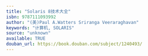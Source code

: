```yaml
---
title: "Solaris 8技术大全"
isbn: 9787111093992
author: "(美)Paul A.Watters Sriranga Veeraraghavan"
keywords: "计算机, SOLARIS"
source: "unknown"
available: TRUE
douban_url: https://book.douban.com/subject/1240493/
---
```

